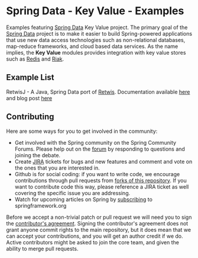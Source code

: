 Spring Data - Key Value - Examples
==================================

Examples featuring [Spring Data](https://www.springsource.org/spring-data) Key Value project.
The primary goal of the [Spring Data](https://www.springsource.org/spring-data) project is to make it easier to build Spring-powered applications that use new data access technologies such as non-relational databases, map-reduce frameworks, and cloud based data services.
As the name implies, the **Key Value** modules provides integration with key value stores such as [Redis](https://code.google.com/p/redis/) and [Riak](https://riak.com/Riak.html).

Example List
------------
RetwisJ - A Java, Spring Data port of [Retwis](https://redis.io/topics/twitter-clone). Documentation available [here](https://docs.spring.io/spring-data/data-keyvalue/examples/retwisj/current/) and blog post [here](https://spring.io/blog/2011/04/27/getting-started-redis-spring-cloud-foundry/)

Contributing
------------

Here are some ways for you to get involved in the community:

* Get involved with the Spring community on the Spring Community Forums.  Please help out on the [forum](https://forum.spring.io/forumdisplay.php?f=80) by responding to questions and joining the debate.
* Create [JIRA](https://jira.springframework.org/browse/DATAKV) tickets for bugs and new features and comment and vote on the ones that you are interested in.  
* Github is for social coding: if you want to write code, we encourage contributions through pull requests from [forks of this repository](https://help.github.com/forking/). If you want to contribute code this way, please reference a JIRA ticket as well covering the specific issue you are addressing.
* Watch for upcoming articles on Spring by [subscribing](https://www.springsource.org/node/feed) to springframework.org

Before we accept a non-trivial patch or pull request we will need you to sign the [contributor's agreement](https://support.springsource.com/spring_committer_signup).  Signing the contributor's agreement does not grant anyone commit rights to the main repository, but it does mean that we can accept your contributions, and you will get an author credit if we do.  Active contributors might be asked to join the core team, and given the ability to merge pull requests.
